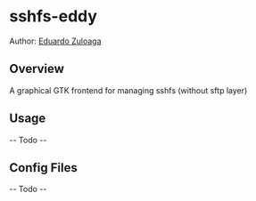# sshfs-eddy

Author: [Eduardo Zuloaga](https://github.com/ezulo)

## Overview
A graphical GTK frontend for managing sshfs (without sftp layer)

## Usage
-- Todo --

## Config Files
-- Todo --

